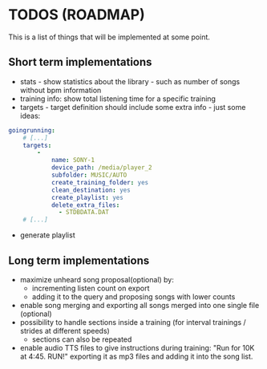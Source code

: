 # TODOS (ROADMAP)
This is a list of things that will be implemented at some point.

## Short term implementations 

- stats - show statistics about the library - such as number of songs without bpm information
- training info: show total listening time for a specific training
- targets - target definition should include some extra info - just some ideas:
```yaml
goingrunning:
    # [...]
    targets:
        -
            name: SONY-1
            device_path: /media/player_2
            subfolder: MUSIC/AUTO
            create_training_folder: yes
            clean_destination: yes
            create_playlist: yes
            delete_extra_files:
              - STDBDATA.DAT
    # [...]
```
- generate playlist


## Long term implementations 

- maximize unheard song proposal(optional) by:
    - incrementing listen count on export
    - adding it to the query and proposing songs with lower counts
- enable song merging and exporting all songs merged into one single file (optional)
- possibility to handle sections inside a training (for interval trainings / strides at different speeds)
    - sections can also be repeated
- enable audio TTS files to give instructions during training: "Run for 10K at 4:45. RUN!" exporting it as mp3 files and adding it into the song list.
